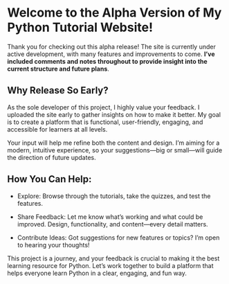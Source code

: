 # Welcome to the Alpha Version of My Python Tutorial Website!
Thank you for checking out this alpha release! The site is currently under active development, with many features and improvements to come. **I’ve included comments and notes throughout to provide insight into the current structure and future plans**.                                                                                        

## Why Release So Early?
As the sole developer of this project, I highly value your feedback. I uploaded the site early to gather insights on how to make it better. My goal is to create a platform that is functional, user-friendly, engaging, and accessible for learners at all levels.

Your input will help me refine both the content and design. I’m aiming for a modern, intuitive experience, so your suggestions—big or small—will guide the direction of future updates.

## How You Can Help:
- Explore: Browse through the tutorials, take the quizzes, and test the features.

- Share Feedback: Let me know what’s working and what could be improved. Design, functionality, and content—every detail matters.

- Contribute Ideas: Got suggestions for new features or topics? I’m open to hearing your thoughts!

This project is a journey, and your feedback is crucial to making it the best learning resource for Python. Let’s work together to build a platform that helps everyone learn Python in a clear, engaging, and fun way.


